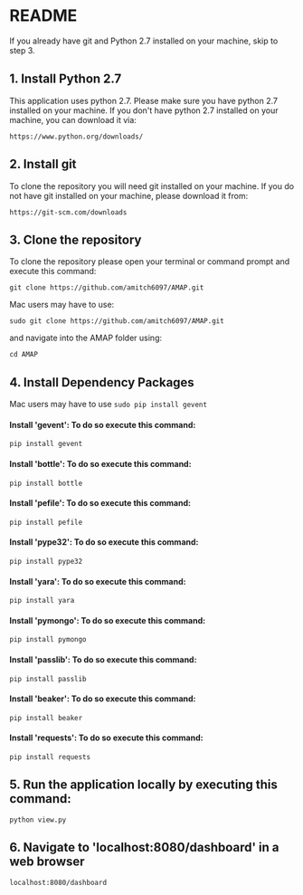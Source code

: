 
# README

If you already have git and Python 2.7 installed on your machine, skip to step 3.

## 1. Install Python 2.7

This application uses python 2.7. Please make sure you have python 2.7 installed on your machine. If you don't have python 2.7 installed on your machine, you can download it via: 

```
https://www.python.org/downloads/
```

## 2. Install git 

To clone the repository you will need git installed on your machine. If you do not have git installed on your machine, please download it from:
```
https://git-scm.com/downloads
```

## 3. Clone the repository

To clone the repository please open your terminal or command prompt and execute this command:
```
git clone https://github.com/amitch6097/AMAP.git
```

Mac users may have to use:
```
sudo git clone https://github.com/amitch6097/AMAP.git
```

and navigate into the AMAP folder using:
```
cd AMAP
```

## 4. Install Dependency Packages

Mac users may have to use `sudo pip install gevent`

#### Install 'gevent': To do so execute this command:
```
pip install gevent
```

#### Install 'bottle': To do so execute this command:
```
pip install bottle
```

#### Install 'pefile': To do so execute this command:
```
pip install pefile
```

#### Install 'pype32': To do so execute this command:
```
pip install pype32
```

#### Install 'yara': To do so execute this command:
```
pip install yara
```

#### Install 'pymongo': To do so execute this command:
```
pip install pymongo
```

#### Install 'passlib': To do so execute this command:
```
pip install passlib
```

#### Install 'beaker': To do so execute this command:
```
pip install beaker
```

#### Install 'requests': To do so execute this command:
```
pip install requests
```

## 5. Run the application locally by executing this command:
```
python view.py
```

## 6. Navigate to 'localhost:8080/dashboard' in a web browser
```
localhost:8080/dashboard
```








